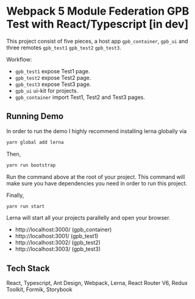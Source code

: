 # Webpack 5 Module Federation GPB Test with React/Typescript [in dev]

This project consist of five pieces, a host app `gpb_container`, `gpb_ui` and three remotes `gpb_test1` `gpb_test2` `gpb_test3`.

Workflow:

- `gpb_test1` expose Test1 page.
- `gpb_test2` expose Test2 page.
- `gpb_test3` expose Test3 page.
- `gpb_ui` ui-kit for projects.
- `gpb_container` import Test1, Test2 and Test3 pages.

## Running Demo

In order to run the demo I highly recommend installing lerna globally via

```bash
yarn global add lerna
```

Then,

```bash
yarn run bootstrap
```

Run the command above at the root of your project. This command will make sure you have dependencies you need in order to run this project.

Finally,

```bash
yarn run start
```

Lerna will start all your projects parallelly and open your browser.

- http://localhost:3000/ (gpb_container)
- http://localhost:3001/ (gpb_test1)
- http://localhost:3002/ (gpb_test2)
- http://localhost:3003/ (gpb_test3)

## Tech Stack

React, Typescript, Ant Design, Webpack, Lerna, React Router V6, Redux Toolkit, Formik, Storybook